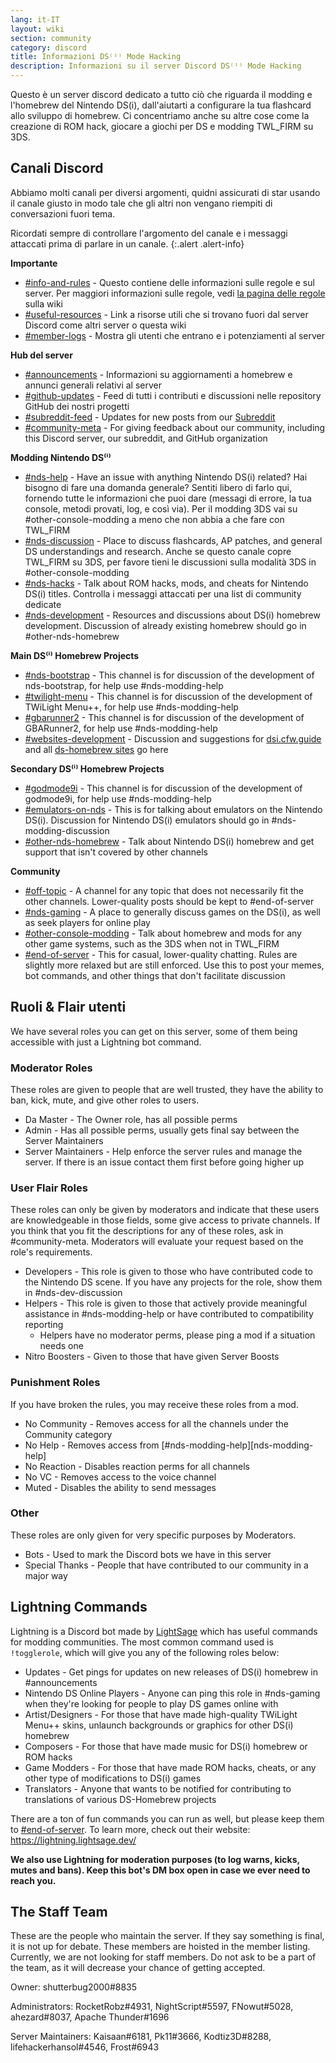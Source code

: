 ```yaml
---
lang: it-IT
layout: wiki
section: community
category: discord
title: Informazioni DS⁽ⁱ⁾ Mode Hacking
description: Informazioni su il server Discord DS⁽ⁱ⁾ Mode Hacking
---
```


Questo è un server discord dedicato a tutto ciò che riguarda il modding e l'homebrew del Nintendo DS(i), dall'aiutarti a configurare la tua flashcard allo sviluppo di homebrew. Ci concentriamo anche su altre cose come la creazione di ROM hack, giocare a giochi per DS e modding TWL_FIRM su 3DS.

## Canali Discord
Abbiamo molti canali per diversi argomenti, quidni assicurati di star usando il canale giusto in modo tale che gli altri non vengano riempiti di conversazioni fuori tema.

Ricordati sempre di controllare l'argomento del canale e i messaggi attaccati prima di parlare in un canale.
{:.alert .alert-info}

**Importante**
- [#info-and-rules][info-and-rules] - Questo contiene delle informazioni sulle regole e sul server. Per maggiori informazioni sulle regole, vedi [la pagina delle regole](https://wiki.ds-homebrew.com/community/discord-rules) sulla wiki
- [#useful-resources][useful-resources] - Link a risorse utili che si trovano fuori dal server Discord come altri server o questa wiki
- [#member-logs][member-logs] - Mostra gli utenti che entrano e i potenziamenti al server

**Hub del server**
- [#announcements][announcements] - Informazioni su aggiornamenti a homebrew e annunci generali relativi al server
- [#github-updates][github-updates] - Feed di tutti i contributi e discussioni nelle repository GitHub dei nostri progetti
- [#subreddit-feed][subreddit-feed] - Updates for new posts from our [Subreddit](https://reddit.com/r/NDSBrew)
- [#community-meta][community-meta] - For giving feedback about our community, including this Discord server, our subreddit, and GitHub organization

**Modding Nintendo DS⁽ⁱ⁾**
- [#nds-help][nds-help] - Have an issue with anything Nintendo DS(i) related? Hai bisogno di fare una domanda generale? Sentiti libero di farlo qui, fornendo tutte le informazioni che puoi dare (messagi di errore, la tua console, metodi provati, log, e così via). Per il modding 3DS vai su #other-console-modding a meno che non abbia a che fare con TWL_FIRM
- [#nds-discussion][nds-discussion] - Place to discuss flashcards, AP patches, and general DS understandings and research. Anche se questo canale copre TWL_FIRM su 3DS, per favore tieni le discussioni sulla modalità 3DS in #other-console-modding
- [#nds-hacks][nds-hacks] - Talk about ROM hacks, mods, and cheats for Nintendo DS(i) titles. Controlla i messaggi attaccati per una list di community dedicate
- [#nds-development][nds-development] - Resources and discussions about DS(i) homebrew development. Discussion of already existing homebrew should go in #other-nds-homebrew

**Main DS⁽ⁱ⁾ Homebrew Projects**
- [#nds-bootstrap][nds-bootstrap] - This channel is for discussion of the development of nds-bootstrap, for help use #nds-modding-help
- [#twilight-menu][twilight-menu] - This channel is for discussion of the development of TWiLight Menu++, for help use #nds-modding-help
- [#gbarunner2][gbarunner2] - This channel is for discussion of the development of GBARunner2, for help use #nds-modding-help
- [#websites-development][websites-development] - Discussion and suggestions for [dsi.cfw.guide](https://dsi.cfw.guide/) and all [ds-homebrew sites](https://ds-homebrew.com/) go here

**Secondary DS⁽ⁱ⁾ Homebrew Projects**
- [#godmode9i][godmode9i] - This channel is for discussion of the development of godmode9i, for help use #nds-modding-help
- [#emulators-on-nds][emulators-on-nds] - This is for talking about emulators on the Nintendo DS(i). Discussion for Nintendo DS(i) emulators should go in #nds-modding-discussion
- [#other-nds-homebrew][other-nds-homebrew] - Talk about Nintendo DS(i) homebrew and get support that isn't covered by other channels

**Community**
- [#off-topic][off-topic] - A channel for any topic that does not necessarily fit the other channels. Lower-quality posts should be kept to #end-of-server
- [#nds-gaming][nds-gaming] - A place to generally discuss games on the DS(i), as well as seek players for online play
- [#other-console-modding][other-console-modding] - Talk about homebrew and mods for any other game systems, such as the 3DS when not in TWL_FIRM
- [#end-of-server][end-of-server] - This for casual, lower-quality chatting. Rules are slightly more relaxed but are still enforced. Use this to post your memes, bot commands, and other things that don't facilitate discussion

## Ruoli & Flair utenti
We have several roles you can get on this server, some of them being accessible with just a Lightning bot command.

### Moderator Roles
These roles are given to people that are well trusted, they have the ability to ban, kick, mute, and give other roles to users.

- Da Master - The Owner role, has all possible perms
- Admin - Has all possible perms, usually gets final say between the Server Maintainers
- Server Maintainers - Help enforce the server rules and manage the server. If there is an issue contact them first before going higher up

### User Flair Roles
These roles can only be given by moderators and indicate that these users are knowledgeable in those fields, some give access to private channels. If you think that you fit the descriptions for any of these roles, ask in #community-meta. Moderators will evaluate your request based on the role's requirements.

- Developers - This role is given to those who have contributed code to the Nintendo DS scene. If you have any projects for the role, show them in #nds-dev-discussion
- Helpers - This role is given to those that actively provide meaningful assistance in #nds-modding-help or have contributed to compatibility reporting
   - Helpers have no moderator perms, please ping a mod if a situation needs one
- Nitro Boosters - Given to those that have given Server Boosts

### Punishment Roles
If you have broken the rules, you may receive these roles from a mod.

- No Community - Removes access for all the channels under the Community category
- No Help - Removes access from \[#nds-modding-help\]\[nds-modding-help\]
- No Reaction - Disables reaction perms for all channels
- No VC - Removes access to the voice channel
- Muted - Disables the ability to send messages

### Other
These roles are only given for very specific purposes by Moderators.

- Bots - Used to mark the Discord bots we have in this server
- Special Thanks - People that have contributed to our community in a major way

## Lightning Commands
Lightning is a Discord bot made by [LightSage](https://github.com/LightSage) which has useful commands for modding communities. The most common command used is `!togglerole`, which will give you any of the following roles below:

- Updates - Get pings for updates on new releases of DS(i) homebrew in #announcements
- Nintendo DS Online Players - Anyone can ping this role in #nds-gaming when they're looking for people to play DS games online with
- Artist/Designers - For those that have made high-quality TWiLight Menu++ skins, unlaunch backgrounds or graphics for other DS(i) homebrew
- Composers - For those that have made music for DS(i) homebrew or ROM hacks
- Game Modders - For those that have made ROM hacks, cheats, or any other type of modifications to DS(i) games
- Translators - Anyone that wants to be notified for contributing to translations of various DS-Homebrew projects

There are a ton of fun commands you can run as well, but please keep them to [#end-of-server][end-of-server]. To learn more, check out their website: <https://lightning.lightsage.dev/>

**We also use Lightning for moderation purposes (to log warns, kicks, mutes and bans). Keep this bot's DM box open in case we ever need to reach you.**

## The Staff Team
These are the people who maintain the server. If they say something is final, it is not up for debate. These members are hoisted in the member listing. Currently, we are not looking for staff members. Do not ask to be a part of the team, as it will decrease your chance of getting accepted.

Owner: shutterbug2000#8835

Administrators: RocketRobz#4931, NightScript#5597, FNowut#5028, ahezard#8037, Apache Thunder#1696

Server Maintainers: Kaisaan#6181, Pk11#3666, Kodtiz3D#8288, lifehackerhansol#4546, Frost#6943

<!-- Discord channel links -->
[info-and-rules]: https://discord.com/channels/283769550611152897/626620520330428436
[useful-resources]: https://discord.com/channels/283769550611152897/638041441079263283
[member-logs]: https://discord.com/channels/283769550611152897/677714673663082529

[announcements]: https://discord.com/channels/283769550611152897/283771381735489537
[github-updates]: https://discord.com/channels/283769550611152897/450065134191116290
[subreddit-feed]: https://discord.com/channels/283769550611152897/869830055377928243
[community-meta]: https://discord.com/channels/283769550611152897/715651368391671919

[nds-help]: https://discord.com/channels/283769550611152897/332961165829210117
[nds-discussion]: https://discord.com/channels/283769550611152897/547986366357700620
[nds-hacks]: https://discord.com/channels/283769550611152897/356988919738400768
[nds-development]: https://discord.com/channels/283769550611152897/835273459339624499

[nds-bootstrap]: https://discord.com/channels/283769550611152897/283769550611152897
[twilight-menu]: https://discord.com/channels/283769550611152897/489307733074640926
[gbarunner2]: https://discord.com/channels/283769550611152897/620310871800807466
[websites-development]: https://discord.com/channels/283769550611152897/744649302567157800

[godmode9i]: https://discord.com/channels/283769550611152897/497960894660083732
[emulators-on-nds]: https://discord.com/channels/283769550611152897/702400281966673951
[other-nds-homebrew]: https://discord.com/channels/283769550611152897/536968881500061712

[off-topic]: https://discord.com/channels/283769550611152897/286686210225864725
[nds-gaming]: https://discord.com/channels/283769550611152897/668680785154408448
[other-console-modding]: https://discord.com/channels/283769550611152897/653706029736919051
[end-of-server]: https://discord.com/channels/283769550611152897/283770736215195648
